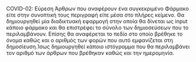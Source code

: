 COVID-02: Εύρεση Άρθρων που αναφέρουν ένα συγκεκριμένο Φάρμακο είτε στην συνοπτική τους περιγραφή είτε μέσα στο πλήρες κείμενο. 
Θα δημιουργηθεί μία διαδικτυακή εφαρμογή στην οποία θα δίνεται ως input κάποιο φάρμακο και θα επιστρέφει το σύνολο των δημιοσεύσεων που το περιλαμβάνουν. Επίσης θα αναφέρεται το πεδίο στο οποίο βρέθηκε το όνομα καθώς και ο αριθμός των φορών που αυτό εμφανίζεται στη δημοσίευση.Ίσως δημιουργηθεί κάποιο ιστόγραμμα που θα περιλαμβάνει τον αριθμό των άρθρων που βρέθηκαν καθώς και την ημερομηνία.

